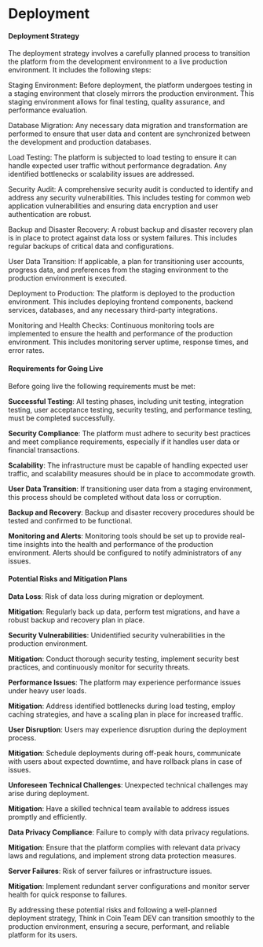 # Deployment

#### Deployment Strategy

The deployment strategy involves a carefully planned process to transition the platform from the development environment to a live production environment. It includes the following steps:

Staging Environment: Before deployment, the platform undergoes testing in a staging environment that closely mirrors the production environment. This staging environment allows for final testing, quality assurance, and performance evaluation.

Database Migration: Any necessary data migration and transformation are performed to ensure that user data and content are synchronized between the development and production databases.

Load Testing: The platform is subjected to load testing to ensure it can handle expected user traffic without performance degradation. Any identified bottlenecks or scalability issues are addressed.

Security Audit: A comprehensive security audit is conducted to identify and address any security vulnerabilities. This includes testing for common web application vulnerabilities and ensuring data encryption and user authentication are robust.

Backup and Disaster Recovery: A robust backup and disaster recovery plan is in place to protect against data loss or system failures. This includes regular backups of critical data and configurations.

User Data Transition: If applicable, a plan for transitioning user accounts, progress data, and preferences from the staging environment to the production environment is executed.

Deployment to Production: The platform is deployed to the production environment. This includes deploying frontend components, backend services, databases, and any necessary third-party integrations.

Monitoring and Health Checks: Continuous monitoring tools are implemented to ensure the health and performance of the production environment. This includes monitoring server uptime, response times, and error rates.

#### Requirements for Going Live

Before going live the following requirements must be met:

**Successful Testing**: All testing phases, including unit testing, integration testing, user acceptance testing, security testing, and performance testing, must be completed successfully.

**Security Compliance**: The platform must adhere to security best practices and meet compliance requirements, especially if it handles user data or financial transactions.

**Scalability**: The infrastructure must be capable of handling expected user traffic, and scalability measures should be in place to accommodate growth.

**User Data Transition**: If transitioning user data from a staging environment, this process should be completed without data loss or corruption.

**Backup and Recovery**: Backup and disaster recovery procedures should be tested and confirmed to be functional.

**Monitoring and Alerts**: Monitoring tools should be set up to provide real-time insights into the health and performance of the production environment. Alerts should be configured to notify administrators of any issues.

#### Potential Risks and Mitigation Plans

**Data Loss**: Risk of data loss during migration or deployment.

**Mitigation**: Regularly back up data, perform test migrations, and have a robust backup and recovery plan in place.

**Security Vulnerabilities**: Unidentified security vulnerabilities in the production environment.

**Mitigation**: Conduct thorough security testing, implement security best practices, and continuously monitor for security threats.

**Performance Issues**: The platform may experience performance issues under heavy user loads.

**Mitigation**: Address identified bottlenecks during load testing, employ caching strategies, and have a scaling plan in place for increased traffic.

**User Disruption**: Users may experience disruption during the deployment process.

**Mitigation**: Schedule deployments during off-peak hours, communicate with users about expected downtime, and have rollback plans in case of issues.

**Unforeseen Technical Challenges**: Unexpected technical challenges may arise during deployment.

**Mitigation**: Have a skilled technical team available to address issues promptly and efficiently.

**Data Privacy Compliance**: Failure to comply with data privacy regulations.

**Mitigation**: Ensure that the platform complies with relevant data privacy laws and regulations, and implement strong data protection measures.

**Server Failures**: Risk of server failures or infrastructure issues.

**Mitigation**: Implement redundant server configurations and monitor server health for quick response to failures.

By addressing these potential risks and following a well-planned deployment strategy, Think in Coin Team DEV can transition smoothly to the production environment, ensuring a secure, performant, and reliable platform for its users.
